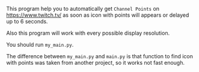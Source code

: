 This program help you to automatically get `Channel Points` on https://www.twitch.tv/ as soon as icon with points will appears or delayed up to 6 seconds.

Also this program will work with every possible display resolution. 

You should run `my_main.py`.

The difference between `my_main.py` and `main.py` is that function to find icon with points was taken from another project, so it works not fast enough.

 